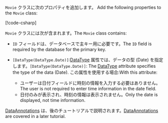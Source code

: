 <span data-ttu-id="fb965-101"><!-- THIS INCLUDE USED BY MVC AND RP --> `Movie` クラスに次のプロパティを追加します。</span><span class="sxs-lookup"><span data-stu-id="fb965-101"><!-- THIS INCLUDE USED BY MVC AND RP --> Add the following properties to the `Movie` class:</span></span>

[!code-csharp[](~/tutorials/razor-pages/razor-pages-start/sample/RazorPagesMovie22/Models/Movie.cs?name=snippet1)]

<span data-ttu-id="fb965-102">`Movie` クラスには次が含まれます。</span><span class="sxs-lookup"><span data-stu-id="fb965-102">The `Movie` class contains:</span></span>

* <span data-ttu-id="fb965-103">`ID` フィールドは、データベースで主キー用に必要です。</span><span class="sxs-lookup"><span data-stu-id="fb965-103">The `ID` field is required by the database for the primary key.</span></span>
* <span data-ttu-id="fb965-104">`[DataType(DataType.Date)]`:[DataType](/dotnet/api/microsoft.aspnetcore.mvc.dataannotations.internal.datatypeattributeadapter) 属性では、データの型 (Date) を指定します。</span><span class="sxs-lookup"><span data-stu-id="fb965-104">`[DataType(DataType.Date)]`:  The [DataType](/dotnet/api/microsoft.aspnetcore.mvc.dataannotations.internal.datatypeattributeadapter) attribute specifies the type of the data (Date).</span></span> <span data-ttu-id="fb965-105">この属性を使用する場合:</span><span class="sxs-lookup"><span data-stu-id="fb965-105">With this attribute:</span></span>

  * <span data-ttu-id="fb965-106">ユーザーは日付フィールドに時刻の情報を入力する必要はありません。</span><span class="sxs-lookup"><span data-stu-id="fb965-106">The user is not required to enter time information in the date field.</span></span>
  * <span data-ttu-id="fb965-107">日付のみが表示され、時刻の情報は表示されません。</span><span class="sxs-lookup"><span data-stu-id="fb965-107">Only the date is displayed, not time information.</span></span>

<span data-ttu-id="fb965-108">[DataAnnotations](/dotnet/api/system.componentmodel.dataannotations) は、後のチュートリアルで説明されます。</span><span class="sxs-lookup"><span data-stu-id="fb965-108">[DataAnnotations](/dotnet/api/system.componentmodel.dataannotations) are covered in a later tutorial.</span></span>